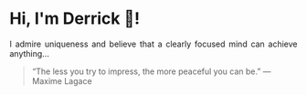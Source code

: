 # Hi, I'm Derrick 👋!
<p align="justify">I admire uniqueness and believe that a clearly focused mind can achieve anything...</p> 
<!-- #quote-start -->
<blockquote>&ldquo;The less you try to impress, the more peaceful you can be.&rdquo; &mdash; <footer>Maxime Lagace</footer></blockquote>
<!-- #quote-end -->
